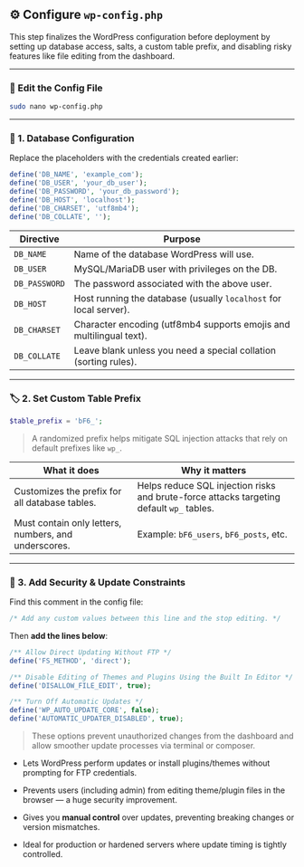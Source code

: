 ## ⚙️ Configure `wp-config.php`

This step finalizes the WordPress configuration before deployment by setting up database access, salts, a custom table prefix, and disabling risky features like file editing from the dashboard.

---

### 🔧 Edit the Config File

```bash
sudo nano wp-config.php
```

---

### 🔐 1. Database Configuration

Replace the placeholders with the credentials created earlier:

```php
define('DB_NAME', 'example_com');
define('DB_USER', 'your_db_user');
define('DB_PASSWORD', 'your_db_password');
define('DB_HOST', 'localhost');
define('DB_CHARSET', 'utf8mb4');
define('DB_COLLATE', '');
```


|Directive|Purpose|
|---|---|
|`DB_NAME`|Name of the database WordPress will use.|
|`DB_USER`|MySQL/MariaDB user with privileges on the DB.|
|`DB_PASSWORD`|The password associated with the above user.|
|`DB_HOST`|Host running the database (usually `localhost` for local server).|
|`DB_CHARSET`|Character encoding (utf8mb4 supports emojis and multilingual text).|
|`DB_COLLATE`|Leave blank unless you need a special collation (sorting rules).|

---
### 🏷️ 2. Set Custom Table Prefix

```php
$table_prefix = 'bF6_';
```

> A randomized prefix helps mitigate SQL injection attacks that rely on default prefixes like `wp_`.


|What it does|Why it matters|
|---|---|
|Customizes the prefix for all database tables.|Helps reduce SQL injection risks and brute-force attacks targeting default `wp_` tables.|
|Must contain only letters, numbers, and underscores.|Example: `bF6_users`, `bF6_posts`, etc.|

---

### 🔐 3. Add Security & Update Constraints

Find this comment in the config file:

```php
/* Add any custom values between this line and the stop editing. */
```

Then **add the lines below**:

```php
/** Allow Direct Updating Without FTP */
define('FS_METHOD', 'direct');

/** Disable Editing of Themes and Plugins Using the Built In Editor */
define('DISALLOW_FILE_EDIT', true);

/** Turn Off Automatic Updates */
define('WP_AUTO_UPDATE_CORE', false);
define('AUTOMATIC_UPDATER_DISABLED', true);
```

> These options prevent unauthorized changes from the dashboard and allow smoother update processes via terminal or composer.

- Lets WordPress perform updates or install plugins/themes without prompting for FTP credentials.
    
- Prevents users (including admin) from editing theme/plugin files in the browser — a huge security improvement.
- Gives you **manual control** over updates, preventing breaking changes or version mismatches.
    
- Ideal for production or hardened servers where update timing is tightly controlled.
